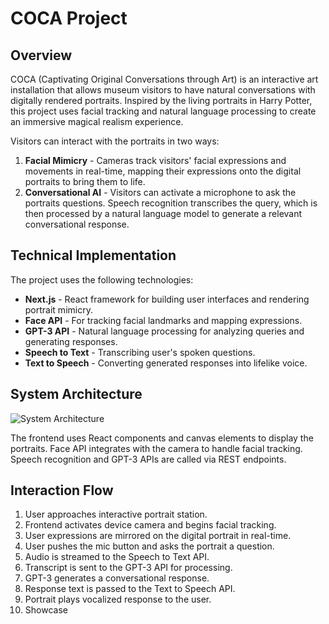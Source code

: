 # COCA Project

## Overview
COCA (Captivating Original Conversations through Art) is an interactive art installation that allows museum visitors to have natural conversations with digitally rendered portraits. Inspired by the living portraits in Harry Potter, this project uses facial tracking and natural language processing to create an immersive magical realism experience.

Visitors can interact with the portraits in two ways:
1. **Facial Mimicry** - Cameras track visitors' facial expressions and movements in real-time, mapping their expressions onto the digital portraits to bring them to life.
2. **Conversational AI** - Visitors can activate a microphone to ask the portraits questions. Speech recognition transcribes the query, which is then processed by a natural language model to generate a relevant conversational response.

## Technical Implementation
The project uses the following technologies:
- **Next.js** - React framework for building user interfaces and rendering portrait mimicry.
- **Face API** - For tracking facial landmarks and mapping expressions.
- **GPT-3 API** - Natural language processing for analyzing queries and generating responses.
- **Speech to Text** - Transcribing user's spoken questions.
- **Text to Speech** - Converting generated responses into lifelike voice.

## System Architecture
![System Architecture](system-architecture-image-url)

The frontend uses React components and canvas elements to display the portraits. Face API integrates with the camera to handle facial tracking. Speech recognition and GPT-3 APIs are called via REST endpoints.

## Interaction Flow
1. User approaches interactive portrait station.
2. Frontend activates device camera and begins facial tracking.
3. User expressions are mirrored on the digital portrait in real-time.
4. User pushes the mic button and asks the portrait a question.
5. Audio is streamed to the Speech to Text API.
6. Transcript is sent to the GPT-3 API for processing.
7. GPT-3 generates a conversational response.
8. Response text is passed to the Text to Speech API.
9. Portrait plays vocalized response to the user.
10. Showcase

